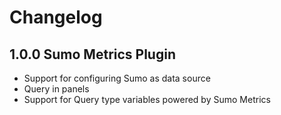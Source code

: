 # Changelog

## 1.0.0 Sumo Metrics Plugin

- Support for configuring Sumo as data source
- Query in panels
- Support for Query type variables powered by Sumo Metrics
